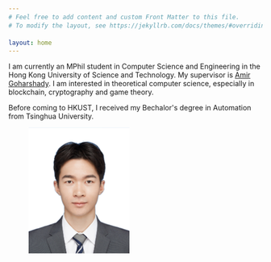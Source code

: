 ```yaml
---
# Feel free to add content and custom Front Matter to this file.
# To modify the layout, see https://jekyllrb.com/docs/themes/#overriding-theme-defaults

layout: home
---
```


I am currently an MPhil student in Computer Science and Engineering in the Hong Kong University of Science and Technology. My supervisor is [Amir Goharshady](https://www.goharshady.com). I am interested in theoretical computer science, especially in blockchain, cryptography and game theory. 

Before coming to HKUST, I received my Bechalor's degree in Automation from Tsinghua University. 

<figure>
    <img src="images/zcaiam.jpg" 
        width="200" height="250"
         alt="Albuquerque, New Mexico">
</figure>